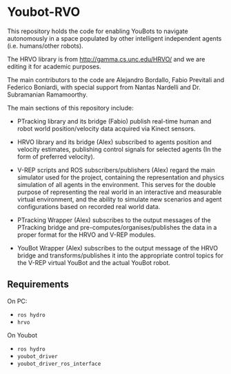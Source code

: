Youbot-RVO
==========

This repository holds the code for enabling YouBots to navigate autonomously in a space populated by other intelligent independent agents (i.e. humans/other robots).

The HRVO library is from http://gamma.cs.unc.edu/HRVO/ and we are editing it for academic purposes.

The main contributors to the code are Alejandro Bordallo, Fabio Previtali and Federico Boniardi, with special support from Nantas Nardelli and Dr. Subramanian Ramamoorthy.

The main sections of this repository include:

 - PTracking library and its bridge (Fabio) publish real-time human and robot world position/velocity data acquired via Kinect sensors.
 
 - HRVO library and its bridge (Alex) subscribed to agents position and velocity estimates, publishing control signals for selected agents (In the form of preferred velocity).
 
 - V-REP scripts and ROS subscribers/publishers (Alex) regard the main simulator used for the project, containing the representation and physics simulation of all agents in the environment. This serves for the double purpose of representing the real world in an interactive and measurable virtual environment, and the ability to simulate new scenarios and agent configurations based on recorded real world data.
 
 - PTracking Wrapper (Alex) subscribes to the output messages of the PTracking bridge and pre-computes/organises/publishes the data in a proper format for the HRVO and V-REP modules.
 
 - YouBot Wrapper (Alex) subscribes to the output message of the HRVO bridge and transforms/publishes it into the appropriate control topics for the V-REP virtual YouBot and the actual YouBot robot.

Requirements
------------
On PC:
* `ros hydro`
* `hrvo`

On Youbot
* `ros hydro`
* `youbot_driver`
* `youbot_driver_ros_interface`
